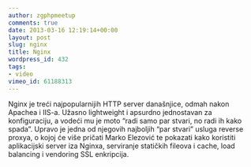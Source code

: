 ```yaml
---
author: zgphpmeetup
comments: true
date: 2013-03-16 12:19:14+00:00
layout: post
slug: nginx
title: Nginx
wordpress_id: 432
tags:
- video
vimeo_id: 61188313
---
```


Nginx je treći najpopularnijih HTTP server današnjice, odmah nakon Apachea i IIS-a. Užasno lightweight i apsurdno jednostavan za konfiguraciju, a vodeći mu je moto “radi samo par stvari, no radi ih kako spada”. Upravo je jedna od njegovih najboljih “par stvari” usluga reverse proxya, o kojoj će više pričati Marko Elezović te pokazati kako koristiti aplikacijski server iza Nginxa, serviranje statičkih fileova i cache, load balancing i vendoring SSL enkripcija.
